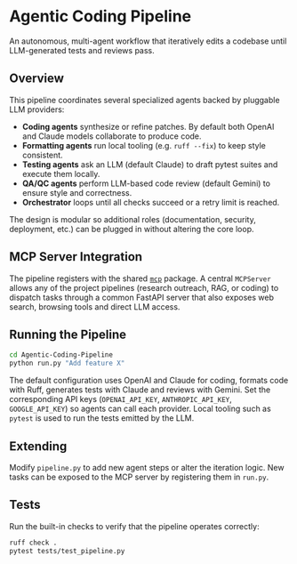 # Agentic Coding Pipeline

An autonomous, multi-agent workflow that iteratively edits a codebase until LLM-generated tests and reviews pass.

## Overview

This pipeline coordinates several specialized agents backed by pluggable LLM providers:

- **Coding agents** synthesize or refine patches. By default both OpenAI and Claude models collaborate to produce code.
- **Formatting agents** run local tooling (e.g. `ruff --fix`) to keep style consistent.
- **Testing agents** ask an LLM (default Claude) to draft pytest suites and execute them locally.
- **QA/QC agents** perform LLM-based code review (default Gemini) to ensure style and correctness.
- **Orchestrator** loops until all checks succeed or a retry limit is reached.

The design is modular so additional roles (documentation, security, deployment, etc.) can be plugged in without altering the core loop.

## MCP Server Integration

The pipeline registers with the shared [`mcp`](../mcp) package. A central `MCPServer` allows any of the project pipelines (research outreach, RAG, or coding) to dispatch tasks through a common FastAPI server that also exposes web search, browsing tools and direct LLM access.

## Running the Pipeline

```bash
cd Agentic-Coding-Pipeline
python run.py "Add feature X"
```

The default configuration uses OpenAI and Claude for coding, formats code with Ruff, generates tests with Claude and reviews with Gemini. Set the corresponding API keys (`OPENAI_API_KEY`, `ANTHROPIC_API_KEY`, `GOOGLE_API_KEY`) so agents can call each provider. Local tooling such as `pytest` is used to run the tests emitted by the LLM.

## Extending

Modify `pipeline.py` to add new agent steps or alter the iteration logic. New tasks can be exposed to the MCP server by registering them in `run.py`.

## Tests

Run the built-in checks to verify that the pipeline operates correctly:

```bash
ruff check .
pytest tests/test_pipeline.py
```
